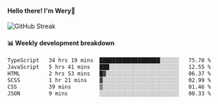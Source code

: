 #### Hello there! I'm Wery👋


![GitHub Streak](https://github-readme-streak-stats.herokuapp.com/?user=weryzebra-yue&theme=swift&hide_border=false&include_all_commits=true)



#### 📊 Weekly development breakdown
<!--START_SECTION:waka-->

```txt
TypeScript   34 hrs 19 mins  ███████████████████░░░░░░   75.70 %
JavaScript   5 hrs 41 mins   ███░░░░░░░░░░░░░░░░░░░░░░   12.55 %
HTML         2 hrs 53 mins   █▓░░░░░░░░░░░░░░░░░░░░░░░   06.37 %
SCSS         1 hr 21 mins    ▓░░░░░░░░░░░░░░░░░░░░░░░░   02.99 %
CSS          39 mins         ▒░░░░░░░░░░░░░░░░░░░░░░░░   01.46 %
JSON         9 mins          ░░░░░░░░░░░░░░░░░░░░░░░░░   00.33 %
```

<!--END_SECTION:waka-->
